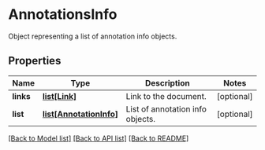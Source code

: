 ﻿# AnnotationsInfo
Object representing a list of annotation info objects.

## Properties
Name | Type | Description | Notes
------------ | ------------- | ------------- | -------------
**links** | [**list[Link]**](Link.md) | Link to the document. | [optional] 
**list** | [**list[AnnotationInfo]**](AnnotationInfo.md) | List of annotation info objects. | [optional] 

[[Back to Model list]](../README.md#documentation-for-models) [[Back to API list]](../README.md#documentation-for-api-endpoints) [[Back to README]](../README.md)


